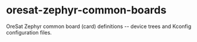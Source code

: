 # oresat-zephyr-common-boards

OreSat Zephyr common board (card) definitions -- device trees and Kconfig configuration files.
